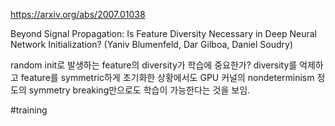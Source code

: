 https://arxiv.org/abs/2007.01038

Beyond Signal Propagation: Is Feature Diversity Necessary in Deep Neural
  Network Initialization? (Yaniv Blumenfeld, Dar Gilboa, Daniel Soudry)

random init로 발생하는 feature의 diversity가 학습에 중요한가? diversity를 억제하고 feature를 symmetric하게 초기화한 상황에서도 GPU 커널의 nondeterminism 정도의 symmetry breaking만으로도 학습이 가능한다는 것을 보임.

#training